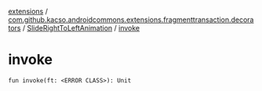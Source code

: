 [extensions](../../index.md) / [com.github.kacso.androidcommons.extensions.fragmenttransaction.decorators](../index.md) / [SlideRightToLeftAnimation](index.md) / [invoke](.)

# invoke

`fun invoke(ft: <ERROR CLASS>): Unit`